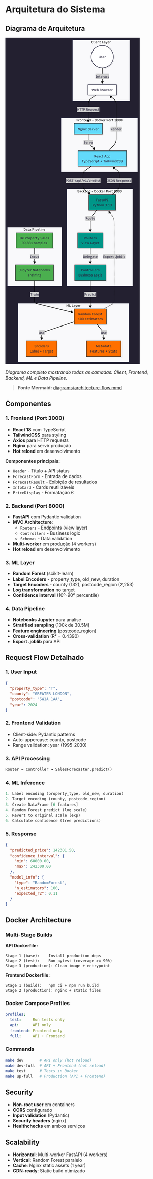 # Arquitetura do Sistema

## Diagrama de Arquitetura

![System Architecture Flow](screenshots/app-architecture.png)

*Diagrama completo mostrando todas as camadas: Client, Frontend, Backend, ML e Data Pipeline.*

> **Fonte Mermaid:** [diagrams/architecture-flow.mmd](diagrams/architecture-flow.mmd)

## Componentes

### 1. Frontend (Port 3000)
- **React 18** com TypeScript
- **TailwindCSS** para styling
- **Axios** para HTTP requests
- **Nginx** para servir produção
- **Hot reload** em desenvolvimento

**Componentes principais:**
- `Header` - Título + API status
- `ForecastForm` - Entrada de dados
- `ForecastResult` - Exibição de resultados
- `InfoCard` - Cards reutilizáveis
- `PriceDisplay` - Formatação £

### 2. Backend (Port 8000)
- **FastAPI** com Pydantic validation
- **MVC Architecture**:
  - `Routers` - Endpoints (view layer)
  - `Controllers` - Business logic
  - `Schemas` - Data validation
- **Multi-worker** em produção (4 workers)
- **Hot reload** em desenvolvimento

### 3. ML Layer
- **Random Forest** (scikit-learn)
- **Label Encoders** - property_type, old_new, duration
- **Target Encoders** - county (132), postcode_region (2,253)
- **Log transformation** no target
- **Confidence interval** (10º-90º percentile)

### 4. Data Pipeline
- **Notebooks Jupyter** para análise
- **Stratified sampling** (100k de 30.5M)
- **Feature engineering** (postcode_region)
- **Cross-validation** (R² = 0.4390)
- **Export .joblib** para API

## Request Flow Detalhado

### 1. User Input
```json
{
  "property_type": "T",
  "county": "GREATER LONDON",
  "postcode": "SW1A 1AA",
  "year": 2024
}
```

### 2. Frontend Validation
- Client-side: Pydantic patterns
- Auto-uppercase: county, postcode
- Range validation: year (1995-2030)

### 3. API Processing
```python
Router → Controller → SalesForecaster.predict()
```

### 4. ML Inference
```python
1. Label encoding (property_type, old_new, duration)
2. Target encoding (county, postcode_region)
3. Create DataFrame [6 features]
4. Random Forest predict (log scale)
5. Revert to original scale (exp)
6. Calculate confidence (tree predictions)
```

### 5. Response
```json
{
  "predicted_price": 142301.50,
  "confidence_interval": {
    "min": 60000.00,
    "max": 242300.00
  },
  "model_info": {
    "type": "RandomForest",
    "n_estimators": 100,
    "expected_r2": 0.11
  }
}
```

## Docker Architecture

### Multi-Stage Builds

**API Dockerfile:**
```
Stage 1 (base):    Install production deps
Stage 2 (test):    Run pytest (coverage >= 90%)
Stage 3 (production): Clean image + entrypoint
```

**Frontend Dockerfile:**
```
Stage 1 (build):   npm ci + npm run build
Stage 2 (production): nginx + static files
```

### Docker Compose Profiles

```yaml
profiles:
  test:     Run tests only
  api:      API only
  frontend: Frontend only
  full:     API + Frontend
```

### Commands

```bash
make dev       # API only (hot reload)
make dev-full  # API + Frontend (hot reload)
make test      # Tests in Docker
make up-full   # Production (API + Frontend)
```

## Security

- **Non-root user** em containers
- **CORS** configurado
- **Input validation** (Pydantic)
- **Security headers** (nginx)
- **Healthchecks** em ambos serviços

## Scalability

- **Horizontal**: Multi-worker FastAPI (4 workers)
- **Vertical**: Random Forest paralelo
- **Cache**: Nginx static assets (1 year)
- **CDN-ready**: Static build otimizado

